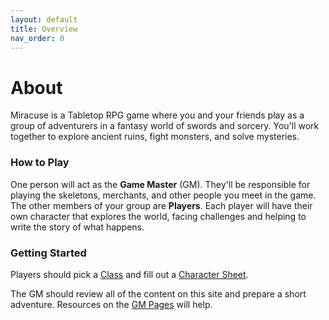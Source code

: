 ```yaml
---
layout: default
title: Overview
nav_order: 0
---
```


# About

Miracuse is a Tabletop RPG game where you and your friends play as a group of adventurers in a fantasy world of swords and sorcery. You'll work together to explore ancient ruins, fight monsters, and solve mysteries.

### How to Play

One person will act as the **Game Master** (GM). They'll be responsible for playing the skeletons, merchants, and other people you meet in the game. The other members of your group are **Players**. Each player will have their own character that explores the world, facing challenges and helping to write the story of what happens.

### Getting Started

Players should pick a [Class](docs/classes/index.md) and fill out a [Character Sheet](docs/character_sheet.html).

The GM should review all of the content on this site and prepare a short adventure. Resources on the [GM Pages](docs/gm_pages/index.md) will help.
